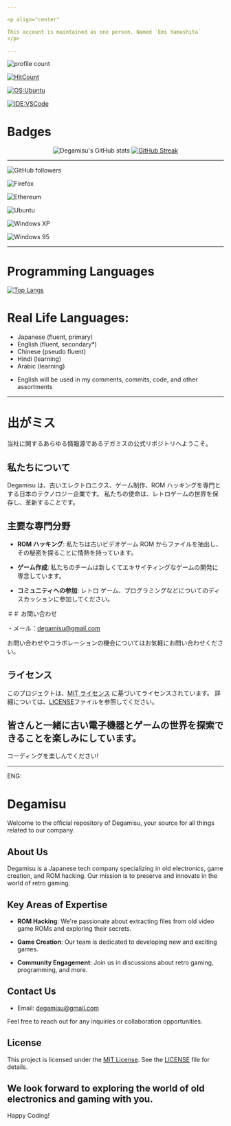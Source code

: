 ```yaml
---

<p align="center"

This account is maintained as one person. Named `Emi Yamashita`
</p>

---
```


![profile count](https://komarev.com/ghpvc/?username=degamisu&color=green)&nbsp;

 [![HitCount](https://hits.dwyl.com/Degamisu/Degamisu.svg?style=flat-square)](http://hits.dwyl.com/Degamisu/Degamisu)

<p align="left">

  [![OS:Ubuntu](https://img.shields.io/badge/OS-Ubuntu-blue?style=flat-square&logo=ubuntu)](https://archlinux.org)

  
  [![IDE:VSCode](https://img.shields.io/badge/IDE-VSCode-blue?style=flat-square&logo=visualstudiocode)](https://code.visualstudio.com/)

# Badges

<p align="center"
  
![Degamisu's GitHub stats](https://github-readme-stats.vercel.app/api?username=Degamisu&show_icons=true&theme=radical)
[![GitHub Streak](https://streak-stats.demolab.com/?user=Degamisu)](https://git.io/streak-stats)

</p>

---

![GitHub followers](https://img.shields.io/github/followers/Degamisu) 

![Firefox](https://img.shields.io/badge/Firefox-FF7139?style=for-the-badge&logo=Firefox-Browser&logoColor=white)

![Ethereum](https://img.shields.io/badge/Ethereum-3C3C3D?style=for-the-badge&logo=Ethereum&logoColor=white)

![Ubuntu](https://img.shields.io/badge/Ubuntu-E95420?style=for-the-badge&logo=ubuntu&logoColor=white)

![Windows XP](https://img.shields.io/badge/Windows%20xp-003399?style=for-the-badge&logo=windowsxp&logoColor=white)

![Windows 95](https://img.shields.io/badge/Windows%2095-008484?style=for-the-badge&logo=windows95&logoColor=white)

---

# Programming Languages

[![Top Langs](https://github-readme-stats.vercel.app/api/top-langs/?username=Degamisu)](https://github.com/anuraghazra/github-readme-stats)

# Real Life Languages:

 - Japanese (fluent, primary)
 - English  (fluent, secondary*)
 - Chinese (pseudo fluent)
 - Hindi (learning)
 - Arabic (learning)

* English will be used in my comments, commits, code, and other assortments

---

# 出がミス

当社に関するあらゆる情報源であるデガミスの公式リポジトリへようこそ。

## 私たちについて

Degamisu は、古いエレクトロニクス、ゲーム制作、ROM ハッキングを専門とする日本のテクノロジー企業です。 私たちの使命は、レトロゲームの世界を保存し、革新することです。

## 主要な専門分野

- **ROM ハッキング**: 私たちは古いビデオゲーム ROM からファイルを抽出し、その秘密を探ることに情熱を持っています。

- **ゲーム作成**: 私たちのチームは新しくてエキサイティングなゲームの開発に専念しています。

- **コミュニティへの参加**: レトロ ゲーム、プログラミングなどについてのディスカッションに参加してください。

＃＃ お問い合わせ

・メール：degamisu@gmail.com

お問い合わせやコラボレーションの機会についてはお気軽にお問い合わせください。

## ライセンス

このプロジェクトは、[MIT ライセンス](LICENSE) に基づいてライセンスされています。 詳細については、[LICENSE](LICENSE)ファイルを参照してください。

皆さんと一緒に古い電子機器とゲームの世界を探索できることを楽しみにしています。
---
コーディングを楽しんでください!

---

ENG:

# Degamisu

Welcome to the official repository of Degamisu, your source for all things related to our company. 

## About Us

Degamisu is a Japanese tech company specializing in old electronics, game creation, and ROM hacking. Our mission is to preserve and innovate in the world of retro gaming.

## Key Areas of Expertise

- **ROM Hacking**: We're passionate about extracting files from old video game ROMs and exploring their secrets.

- **Game Creation**: Our team is dedicated to developing new and exciting games.

- **Community Engagement**: Join us in discussions about retro gaming, programming, and more.

## Contact Us

- Email: degamisu@gmail.com

Feel free to reach out for any inquiries or collaboration opportunities.

## License

This project is licensed under the [MIT License](LICENSE). See the [LICENSE](LICENSE) file for details.

We look forward to exploring the world of old electronics and gaming with you.
---
Happy Coding!
